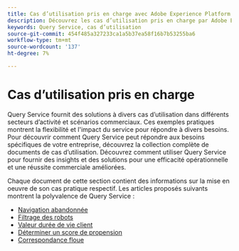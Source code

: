 ```yaml
---
title: Cas d’utilisation pris en charge avec Adobe Experience Platform Query Service
description: Découvrez les cas d’utilisation pris en charge par Adobe Experience Platform Query Service.
keywords: Query Service, cas d’utilisation
source-git-commit: 454f485a327233ca1a5b37ea58f16b7b53255ba6
workflow-type: tm+mt
source-wordcount: '137'
ht-degree: 7%

---
```


# Cas d’utilisation pris en charge

Query Service fournit des solutions à divers cas d’utilisation dans différents secteurs d’activité et scénarios commerciaux. Ces exemples pratiques montrent la flexibilité et l&#39;impact du service pour répondre à divers besoins. Pour découvrir comment Query Service peut répondre aux besoins spécifiques de votre entreprise, découvrez la collection complète de documents de cas d’utilisation. Découvrez comment utiliser Query Service pour fournir des insights et des solutions pour une efficacité opérationnelle et une réussite commerciale améliorées.

Chaque document de cette section contient des informations sur la mise en oeuvre de son cas pratique respectif. Les articles proposés suivants montrent la polyvalence de Query Service :

- [Navigation abandonnée](./abandoned-browse.md)
- [Filtrage des robots](./bot-filtering.md)
- [Valeur durée de vie client](./customer-lifetime-value.md)
- [Déterminer un score de propension](./propensity-score.md)
- [Correspondance floue](./fuzzy-match.md)

